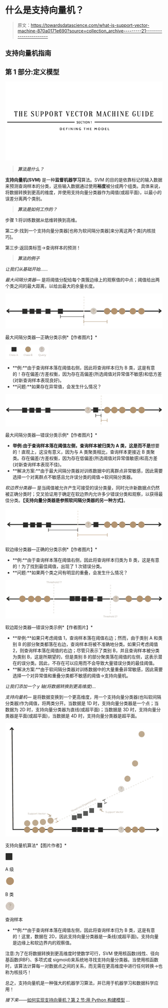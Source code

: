 # 什么是支持向量机？

> 原文：<https://towardsdatascience.com/what-is-support-vector-machine-870a0171e690?source=collection_archive---------21----------------------->

## 支持向量机指南

## 第 1 部分:定义模型

![](img/c16ff629e46458aa144480ad79184f3e.png)

> ***算法是什么？***

**支持向量机(SVM)** 是一种**监督机器学习**算法。SVM 的目的是依靠标记的输入数据来预测查询样本的分类，这些输入数据通过使用**裕度**被分成两个组类。具体来说，将数据转换到更高的维度，并使用支持向量分类器作为阈值(或超平面)，以最小的误差分离两个类别。

> ***算法是如何工作的？***

步骤 1:将训练数据从低维转换到高维。

第二步:找到一个支持向量分类器[也称为软间隔分类器]来分离这两个类[内核技巧]。

第三步:返回类标签→查询样本的预测！

> ***算法的例子***

*让我们从基础开始……*

*最大间隔分类器—* 是将阈值分配给每个类簇边缘上的观察值的中点；阈值给出两个类之间的最大距离，以给出最大的余量长度。

![](img/aee0fec3cc86161cc570ef1aa0907541.png)

最大间隔分类器—正确分类示例*【作者图片】*

![](img/9e29771d5e46e3a215416536690268dd.png)

*   **例:**由于查询样本落在阈值右侧，因此将查询样本归为 B 类，这是有意的！存在偏差/方差权衡，因为存在高偏差(所选阈值对异常值不敏感)和低方差(对新查询样本表现良好)。
*   **问题:**如果存在异常值，会发生什么情况？

![](img/188506460abd340461eb85354b60148f.png)

最大间隔分类器—错误分类示例*【作者图片】*

*   **举例:**由于查询样本落在阈值左侧，查询样本被归类为 A 类，这是**而不是**想要的！直观上，这没有意义，因为与 A 类聚类相比，查询样本更接近 B 类聚类。存在偏差/方差权衡，因为存在低偏差(所选阈值对异常值敏感)和高方差(对新查询样本表现不佳)。
*   **解决方案:**由于最大间隔分类器对训练数据中的离群点非常敏感，因此需要选择一个对离群点不敏感且允许误分类的阈值→软间隔分类器。

*软边界分类器—* 是当阈值被允许产生可接受的误分类量，同时允许新数据点仍然被正确分类时；交叉验证用于确定在软边界内允许多少错误分类和观察，以获得最佳分类。**【支持向量分类器是参照软间隔分类器的另一种方式】**。

![](img/d9f6749df74548e673d82cf6429da218.png)

软边缘分类器—正确的分类示例*【作者图片】*

*   **例:**由于查询样本落在阈值右侧，因此将查询样本归类为 B 类，这是有意的！为了找到最佳阈值，出现了 1 次错误分类。
*   **问题:**如果两个类之间有明显的重叠，会发生什么情况？

![](img/4ee0d286542195da3c884ef903b0769a.png)

软边距分类器—错误分类示例*【作者图片】*

*   **举例:**如果只考虑阈值 1，查询样本落在阈值右边；然而，由于类别 A 和类别 B 的部分聚类都落在右边，查询样本将被不准确地分类。如果只考虑阈值 2，则查询样本落在阈值的右边；尽管只表示了类别 B，并且查询样本被分类为类别 B，这是所期望的，但是类别 B 的部分聚类落在阈值的左侧，这表示潜在的误分类。因此，不存在可以应用而不会导致大量错误分类的最佳阈值。
*   **解决方案:**由于软间隔分类器对训练数据中的大量重叠非常敏感，因此需要选择一个对异常值和重叠分类都不敏感的阈值→支持向量机。

*让我们添加一个 y 轴(将数据转换到更高维度)…*

*支持向量机—* 是将数据变换到一个更高维度，用一个支持向量分类器(也叫软间隔分类器)作为阈值，将两类分开。当数据是 1D 时，支持向量分类器是一个点；当数据为 2D 时，支持向量分类器为直线(或超平面)；当数据是 3D 时，支持向量分类器是平面(或超平面)，当数据是 4D 时，支持向量分类器是超平面。

![](img/35603fddce1c3d72c936effe692f35b1.png)

支持向量机算法*【图片作者】*

![](img/489a08baeaa29c6cf3a38754ee1e2a15.png)

A 级

![](img/30eb589ecbd881f3e6d2d5453c95cfc4.png)

B 类

![](img/3d5a33c8f785e329234413d98dcc7e4b.png)

查询样本

*   **例:**由于查询样本落在阈值左侧，因此将查询样本归为 B 类，这是有意的！这里，数据在 2D，因此支持向量分类器是一条线(或超平面)。支持向量是边缘上和软边界内的观察值。

注意:为了在将数据转换到更高维度时使数学可行，SVM 使用核函数(线性、径向基函数(RBF)、多项式或 sigmoid)来系统地寻找支持向量分类器。当使用核函数时，该算法计算每一对数据点之间的关系，而无需在更高维度中进行任何转换→也称为核技巧！

总之，支持向量机是一种强大的机器学习算法，并已用于机器学习和数据科学应用！

*接下来——*[如何实现支持向量机？第 2 节:用 Python 构建模型](https://kopaljain95.medium.com/how-to-implement-support-vector-machine-61574063af8a) *…*